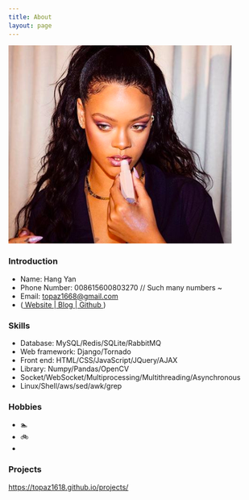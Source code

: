 ```yaml
---
title: About
layout: page
---
```

<!-- ![Profile Image]({{ site.url }}/{{ site.picture }}) -->
<p><img src="/assets/images/profile_about.jpg" alt="Profile About Image"></p>


### Introduction
- Name: Hang Yan
- Phone Number: 008615600803270 //  Such many numbers ~
- Email: topaz1668@gmail.com 
- (<a href="http://topazaws.com/"> Website </a>|<a href="https://topaz1618.github.io/blog/"> Blog </a>|<a href="https://github.com/Topaz1618"> Github </a>)


### Skills
- Database: MySQL/Redis/SQLite/RabbitMQ
- Web framework: Django/Tornado
- Front end: HTML/CSS/JavaScript/JQuery/AJAX
- Library: Numpy/Pandas/OpenCV
- Socket/WebSocket/Multiprocessing/Multithreading/Asynchronous
- Linux/Shell/aws/sed/awk/grep


### Hobbies
- 🏊 
- 🚲
- 

### Projects
<a href="https://topaz1618.github.io/projects/"> https://topaz1618.github.io/projects/ </a>
